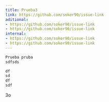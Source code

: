 ```yaml
---
title: Prueba3
link: https://github.com/soker90/issue-link
aditional:
- https://github.com/soker90/issue-link
- https://github.com/soker90/issue-link
internal:
- https://github.com/soker90/issue-link
- https://github.com/soker90/issue-link
---
```

```Markdown
Prueba pruba
sdfsds

df
sd
df
sdf
```
3o
